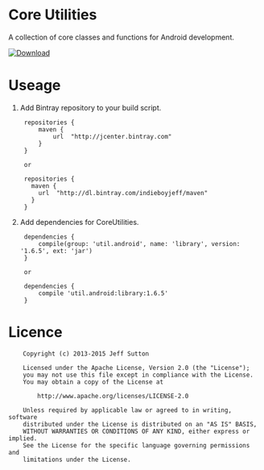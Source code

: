 Core Utilities
============================

A collection of core classes and functions for Android development.

[ ![Download](https://api.bintray.com/packages/indieboyjeff/maven/coreutilities/images/download.svg) ](https://bintray.com/indieboyjeff/maven/coreutilities/_latestVersion)

Useage
===================================

1. Add Bintray repository to your build script.

        repositories {
            maven {
                url  "http://jcenter.bintray.com" 
            }
        }
        
        or
        
        repositories {
          maven {
            url  "http://dl.bintray.com/indieboyjeff/maven" 
          }
        }
    
2. Add dependencies for CoreUtilities.
        
        dependencies {
            compile(group: 'util.android', name: 'library', version: '1.6.5', ext: 'jar')
        }
        
        or
        
        dependencies {
            compile 'util.android:library:1.6.5'
        }



Licence
===================================
        
        Copyright (c) 2013-2015 Jeff Sutton
        
        Licensed under the Apache License, Version 2.0 (the "License");
        you may not use this file except in compliance with the License.
        You may obtain a copy of the License at
        
            http://www.apache.org/licenses/LICENSE-2.0
        
        Unless required by applicable law or agreed to in writing, software
        distributed under the License is distributed on an "AS IS" BASIS,
        WITHOUT WARRANTIES OR CONDITIONS OF ANY KIND, either express or implied.
        See the License for the specific language governing permissions and
        limitations under the License.
<br/> 
